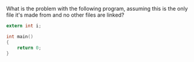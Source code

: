 What is the problem with the following program, assuming this is the only file it's made from and no other files are linked?

```c
extern int i;

int main()
{
    return 0;
}
```
